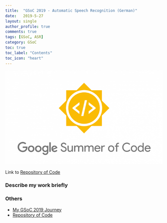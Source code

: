 ```yaml
---
title:  "GSoC 2019 - Automatic Speech Recognition (German)"
date:   2019-5-27
layout: single
author_profile: true
comments: true
tags: [GSoC, ASR]
category: GSoC
toc: true
toc_label: "Contents"
toc_icon: "heart"
---
```


![](/others/GSOC.png)

Link to [Repository of Code](https://github.com/AASHISHAG/asr-german)

### Describe my work briefly


### Others

- [My GSoC 2019 Journey](https://aashishag.github.io/categories/#gsoc)
- [Repository of Code](https://github.com/AASHISHAG/asr-german)
